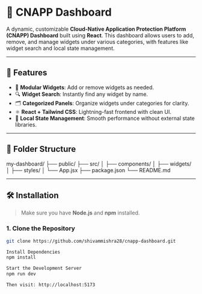 # 🚀 CNAPP Dashboard

A dynamic, customizable **Cloud-Native Application Protection Platform (CNAPP) Dashboard** built using **React**. This dashboard allows users to add, remove, and manage widgets under various categories, with features like widget search and local state management.

---

## 🧩 Features

- 🧱 **Modular Widgets**: Add or remove widgets as needed.
- 🔍 **Widget Search**: Instantly find any widget by name.
- 🗂️ **Categorized Panels**: Organize widgets under categories for clarity.
- ⚛️ **React + Tailwind CSS**: Lightning-fast frontend with clean UI.
- 💾 **Local State Management**: Smooth performance without external state libraries.

---

## 📂 Folder Structure
my-dashboard/ ├── public/ ├── src/ │ ├── components/ │ ├── widgets/ │ ├── styles/ │ └── App.jsx ├── package.json └── README.md

---

## 🛠️ Installation

> Make sure you have **Node.js** and **npm** installed.

### 1. Clone the Repository
```bash
git clone https://github.com/shivammishra28/cnapp-dashboard.git

Install Dependencies
npm install

Start the Development Server
npm run dev

Then visit: http://localhost:5173



